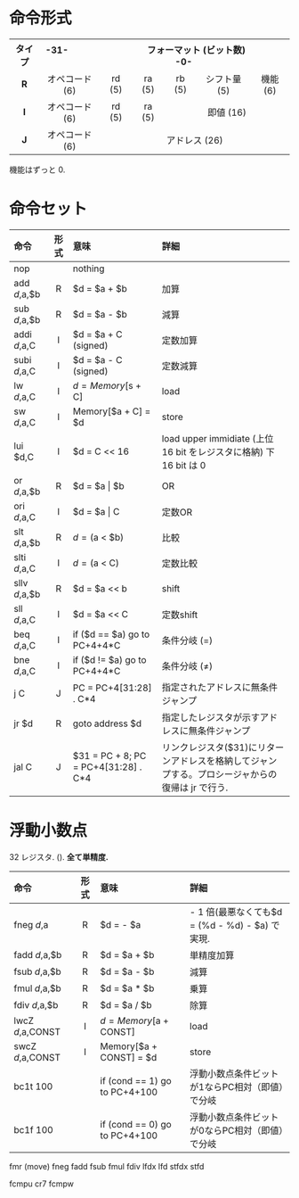 # 命令形式

<table class="wikitable">
<tbody><tr>
<th>タイプ</th>
<th colspan="6">-31- &#160; &#160; &#160; &#160; &#160; &#160; &#160; &#160; &#160; &#160; &#160; &#160; &#160; &#160; &#160; &#160; フォーマット (ビット数) &#160; &#160; &#160; &#160; &#160; &#160; &#160; &#160; &#160; &#160; &#160; &#160; &#160; &#160; &#160; &#160; -0-
</th></tr>
<tr align="center">
<td><b>R</b></td>
<td>オペコード (6)</td>
<td>rd (5)</td>
<td>ra (5)</td>
<td>rb (5)</td>
<td>シフト量 (5)</td>
<td>機能 (6)
</td></tr>
<tr align="center">
<td><b>I</b></td>
<td>オペコード (6)</td>
<td>rd (5)</td>
<td>ra (5)</td>
<td colspan="3">即値 (16)
</td></tr>
<tr align="center">
<td><b>J</b></td>
<td>オペコード (6)</td>
<td colspan="5">アドレス (26)
</td></tr></tbody></table>

機能はずっと 0.

# 命令セット

|命令|形式|意味|詳細|
|:--|:--:|:--|:--|
|nop||nothing||
|add $d,$a,$b|R|$d = $a + $b|加算|
|sub $d,$a,$b|R|$d = $a - $b|減算|
|addi $d,$a,C|I|$d = $a + C (signed)|定数加算|
|subi $d,$a,C|I|$d = $a - C (signed)|定数減算|
|lw $d,$a,C|I|$d = Memory[$s + C]|load|
|sw $d,$a,C|I|Memory[$a + C] = $d|store|
|lui $d,C|I|$d = C << 16|load upper immidiate (上位 16 bit をレジスタに格納) 下 16 bit は 0|
|or $d,$a,$b|R|$d = $a \| $b|OR|
|ori $d,$a,C|I|$d = $a \| C|定数OR|
|slt $d,$a,$b|R|$d = ($a < $b)|比較|
|slti $d,$a,C|I|$d = ($a < C)|定数比較|
|sllv $d,$a,$b|R|$d = $a << b|shift|
|sll $d,$a,C|I|$d = $a << C|定数shift|
|beq $d,$a,C|I|if ($d == $a) go to PC+4+4\*C|条件分岐 (=)|
|bne $d,$a,C|I|if ($d != $a) go to PC+4+4\*C|条件分岐 ($\neq$)|
|j C|J|PC = PC+4[31:28] . C\*4|指定されたアドレスに無条件ジャンプ|
|jr $d|R|goto address $d|指定したレジスタが示すアドレスに無条件ジャンプ|
|jal C|J|$31 = PC + 8; PC = PC+4[31:28] . C\*4|リンクレジスタ($31)にリターンアドレスを格納してジャンプする。プロシージャからの復帰は jr で行う.|

# 浮動小数点

32 レジスタ. ($%f0, %f2, \dots, %f31$).
**全て単精度.**

|命令|形式|意味|詳細|
|:--|:--:|:--|:--|
|fneg $d,$a|R|$d = - $a|- 1 倍(最悪なくても$d = (%d - %d) - $a) で実現.|
|fadd $d,$a,$b|R|$d = $a + $b|単精度加算|
|fsub $d,$a,$b|R|$d = $a - $b|減算|
|fmul $d,$a,$b|R|$d = $a * $b|乗算|
|fdiv $d,$a,$b|R|$d = $a / $b|除算|
|lwcZ $d,$a,CONST|I|$d = Memory[$a + CONST]|load|
|swcZ $d,$a,CONST|I|Memory[$a + CONST] = $d|store|
|bc1t 100|| if (cond == 1) go to PC+4+100|浮動小数点条件ビットが1ならPC相対（即値）で分岐|
|bc1f 100|| if (cond == 0) go to PC+4+100|浮動小数点条件ビットが0ならPC相対（即値）で分岐|

fmr (move)
    fneg
    fadd
    fsub
    fmul
    fdiv
lfdx
lfd
stfdx
stfd

fcmpu cr7
fcmpw



